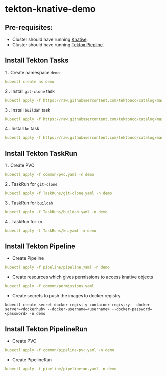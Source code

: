 # tekton-knative-demo

## Pre-requisites:
* Cluster should have running [Knative](https://knative.dev/docs/install/any-kubernetes-cluster/#installing-the-serving-component).
* Cluster should have running [Tekton Piepline](https://github.com/tektoncd/pipeline/blob/master/docs/install.md).

## Install Tekton Tasks
1 . Create namespace `demo`
```yaml
kubectl create ns demo
```
2 . Install `git-clone` task
```yaml
kubectl apply -f https://raw.githubusercontent.com/tektoncd/catalog/master/task/git-clone/0.2/git-clone.yaml -n demo
```
3 . Install `buildah` task
```yaml
kubectl apply -f https://raw.githubusercontent.com/tektoncd/catalog/master/task/buildah/0.2/buildah.yaml -n demo
```
4 . Install `kn` task
```yaml
kubectl apply -f https://raw.githubusercontent.com/tektoncd/catalog/master/task/kn/0.1/kn.yaml -n demo
```

## Install Tekton TaskRun
1 . Create PVC
```yaml
kubectl apply -f common/pvc.yaml -n demo
```

2 . TaskRun for `git-clone`
```yaml
kubectl apply -f TaskRuns/git-clone.yaml -n demo
```

3 . TaskRun for `buildah`
```yaml
kubectl apply -f TaskRuns/buildah.yaml -n demo
```

4 . TaskRun for `kn`
```yaml
kubectl apply -f TaskRuns/kn.yaml -n demo
```

## Install Tekton Pipeline

* Create Pipeline
```yaml
kubectl apply -f pipeline/pipeline.yaml -n demo
```

* Create resources which gives permissions to access knative objects
```yaml
kubectl apply -f common/permissions.yaml
```

* Create secrets to push the images to docker registry
```text
kubectl create secret docker-registry container-registry --docker-server=<dockerhub> --docker-username=<username> --docker-password=<password> -n demo
```

## Install Tekton PipelineRun

* Create PVC
```yaml
kubectl apply -f common/pipeline-pvc.yaml -n demo
```
* Create PipelineRun
```yaml
kubectl apply -f pipeline/pipelinerun.yaml -n demo
```
